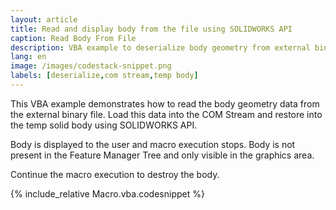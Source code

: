 ```yaml
---
layout: article
title: Read and display body from the file using SOLIDWORKS API
caption: Read Body From File
description: VBA example to deserialize body geometry from external binary file into temp body and display using SOLIDWORKS API
lang: en
image: /images/codestack-snippet.png
labels: [deserialize,com stream,temp body]
---
```

This VBA example demonstrates how to read the body geometry data from the external binary file. Load this data into the COM Stream and restore into the temp solid body using SOLIDWORKS API.

Body is displayed to the user and macro execution stops. Body is not present in the Feature Manager Tree and only visible in the graphics area.

Continue the macro execution to destroy the body.

{% include_relative Macro.vba.codesnippet %}